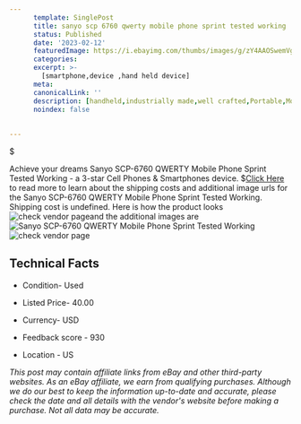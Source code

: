 ```yaml
---
      template: SinglePost
      title: sanyo scp 6760 qwerty mobile phone sprint tested working
      status: Published
      date: '2023-02-12'
      featuredImage: https://i.ebayimg.com/thumbs/images/g/zY4AAOSwemVg0gyY/s-l225.jpg
      categories: 
      excerpt: >-
        [smartphone,device ,hand held device]
      meta:
      canonicalLink: ''
      description: [handheld,industrially made,well crafted,Portable,Mobile,Compact,Convenient,Lightweight,Maneuverable,Man-portable,Miniature,Carriable,Hand-held,Light,Holdable,Transportable,Mobile device,Pocket-sized,On-the-go,Wireless,Cordless,Compact size,Convenient size, smartphone,device ,hand held device]
      noindex: false
      
        
---
```

$

Achieve your dreams Sanyo SCP-6760 QWERTY Mobile Phone Sprint Tested Working - a 3-star Cell Phones & Smartphones device.
$[Click Here](https://www.ebay.com/itm/125464871364?hash=item1d364a01c4%3Ag%3AzY4AAOSwemVg0gyY&mkevt=1&mkcid=1&mkrid=711-53200-19255-0&campid=%253CePNCampaignId%253E&customid=%253CreferenceId%253E&toolid=10049) to read more to learn about the shipping costs and additional image urls for the Sanyo SCP-6760 QWERTY Mobile Phone Sprint Tested Working. Shipping cost is undefined. Here is how the product looks ![check vendor page](https://i.ebayimg.com/thumbs/images/g/zY4AAOSwemVg0gyY/s-l225.jpg)and the additional images are![Sanyo SCP-6760 QWERTY Mobile Phone Sprint Tested Working](https://i.ebayimg.com/images/g/zY4AAOSwemVg0gyY/s-l1600.jpg)![check vendor page](https://origin-galleryplus.ebayimg.com/ws/web/125464871364_2_0_1/225x225.jpg,https://origin-galleryplus.ebayimg.com/ws/web/125464871364_3_0_1/225x225.jpg,https://origin-galleryplus.ebayimg.com/ws/web/125464871364_4_0_1/225x225.jpg)



 ## Technical Facts 



     
      

 - Condition- Used 


      

 - Listed Price- 40.00 


      

 - Currency- USD 


      

 - Feedback score - 930 


      

 - Location - US 


      
      

 *_This post may contain affiliate links from eBay and other third-party websites. As an eBay affiliate, we earn from qualifying purchases. Although we do our best to keep the information up-to-date and accurate, please check the date and all details with the vendor's website before making a purchase. Not all data may be accurate._*






